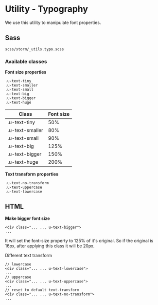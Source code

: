 #  Utility - Typography 

We use this utility to manipulate font properties.

## Sass

``` 
scss/storm/_utils.typo.scss
```

### Available classes

**Font size properties**

``` 
.u-text-tiny
.u-text-smaller
.u-text-small
.u-text-big
.u-text-bigger
.u-text-huge
```

| Class           | Font size |
| --------------- | --------- |
| .u-text-tiny    | 50%       |
| .u-text-smaller | 80%       |
| .u-text-small   | 90%       |
| .u-text-big     | 125%      |
| .u-text-bigger  | 150%      |
| .u-text-huge    | 200%      |

**Text transform properties**

``` 
.u-text-no-transform
.u-text-uppercase
.u-text-lowercase
```

## HTML

**Make bigger font size**

``` 
<div class="... ... u-text-bigger">
...

```

It will set the font-size property to 125% of it's original. So if the original is 16px, after applying this class it will be 20px.

Different text transform

``` 
// lowercase
<div class="... ... u-text-lowercase">
...
// uppercase
<div class="... ... u-text-uppercase">
...
// reset to default text-transform
<div class="... ... u-text-no-transform">
...

```
